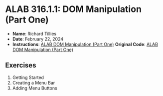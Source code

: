 # ALAB 316.1.1: DOM Manipulation (Part One)

* **Name**: Richard Tillies
* **Date**: February 22, 2024
* **Instructions**: []() [ALAB DOM Manipulation (Part One)](alab-dom-manipulation-part1.pdf)
**Original Code**: [ALAB DOM Manipulation (Part One)](https://www.canva.com/link?target=https%3A%2F%2Fcodesandbox.io%2Fs%2Falab-dom-manipulation-part-one-p58d6q&design=DAFriiiv6ao&accessRole=viewer&linkSource=document)

## Exercises

1. Getting Started
1. Creating a Menu Bar
1. Adding Menu Buttons
